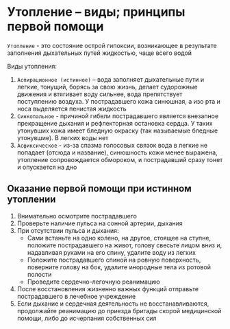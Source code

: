 # Утопление – виды; принципы первой помощи

`Утопление` - это состояние острой гипоксии, возникающее в результате заполнения дыхательных путей жидкостью, чаще всего водой

Виды утопления:

1. `Аспирационное (истинное)` – вода заполняет дыхательные пути и легкие, тонущий, борясь за свою жизнь, делает судорожные движения и втягивает воду сильнее, вода препятствует поступлению воздуха. У
   пострадавшего кожа синюшная, а изо рта и носа выделяется пенистая жидкость
1. `Синкопальное` - причиной гибели пострадавшего является внезапное прекращение дыхания и рефлекторная остановка сердца. У таких утонувших кожа имеет бледную окраску (так называемые бледные
   утонувшие). В легких воды нет
1. `Асфиксическое` - из-за спазма голосовых связок вода в легкие не попадает (отсюда и название), синюшность кожи менее выражена, утопление сопровождается обмороком, и пострадавший сразу тонет и
   опускается на дно

## Оказание первой помощи при истинном утоплении

1. Внимательно осмотрите пострадавшего
1. Проверьте наличие пульса на сонной артерии, дыхания
1. При отсутствии пульса и дыхания:
    - Сами встаньте на одно колено, на другое, стоящее на ступне, положите пострадавшего на живот, голову свесьте лицом вниз и, надавливая руками на его спину, удалите воду из легких
    - Положите пострадавшего спиной на ровную поверхность, поверните голову на бок, удалите инородные тела из ротовой полости
    - Проведите сердечно-легочную реанимацию
1. После восстановления жизненно важных функций отправьте пострадавшего в лечебное учреждение
1. Если дыхание и сердечная деятельность не восстанавливаются, продолжайте реанимацию до приезда бригады скорой медицинской помощи, либо до исчерпания собственных сил
